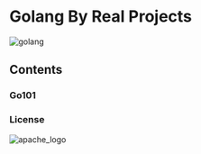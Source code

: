 # Golang By Real Projects

![golang](https://user-images.githubusercontent.com/21153996/53680336-2fe48f80-3ceb-11e9-8725-053c861167a2.png)


## Contents
### Go101


### License

![apache_logo](https://user-images.githubusercontent.com/21153996/53680433-95854b80-3cec-11e9-8028-5521f628225a.jpeg)
